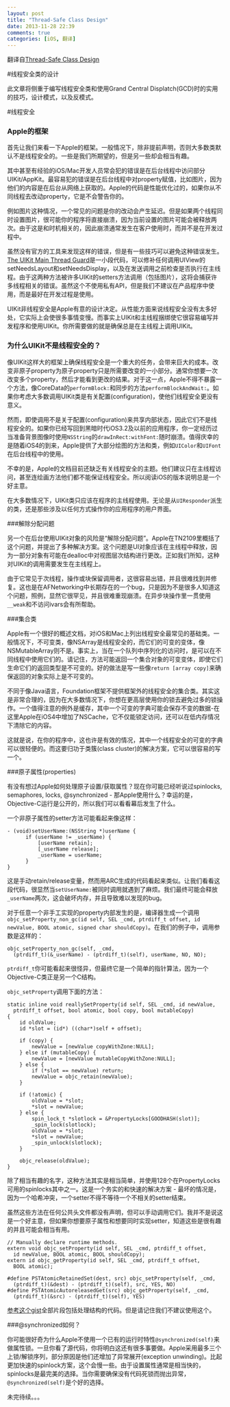 ```yaml
---
layout: post
title: "Thread-Safe Class Design"
date: 2013-11-28 22:39
comments: true
categories: [iOS, 翻译]
---
```


翻译自[Thread-Safe Class Design](http://www.objc.io/issue-2/thread-safe-class-design.html)

#线程安全类的设计

此文章将侧重于编写线程安全类和使用Grand Central Displatch(GCD)时的实用的技巧，设计模式，以及反模式。


#线程安全  



### Apple的框架

首先让我们来看一下Apple的框架。一般情况下，除非提前声明，否则大多数类默认不是线程安全的。一些是我们所期望的，但是另一些却会相当有趣。

其中甚至有经验的iOS/Mac开发人员常会犯的错误是在后台线程中访问部分UIKit/AppKit。最容易犯的错误是在后台线程中对property赋值，比如图片，因为他们的内容是在后台从网络上获取的。Apple的代码是性能优化过的，如果你从不同线程去改动property，它是不会警告你的。

例如图片这种情况，一个常见的问题是你的改动会产生延迟。但是如果两个线程同时设置图片，很可能你的程序将直接崩溃，因为当前设置的图片可能会被释放两次。由于这是和时机相关的，因此崩溃通常发生在客户使用时，而并不是在开发过程中。

虽然没有官方的工具来发现这样的错误，但是有一些技巧可以避免这种错误发生。[The UIKit Main Thread Guard](https://gist.github.com/steipete/5664345)是一小段代码，可以修补任何调用UIView的setNeedsLayout和setNeedsDisplay，以及在发送调用之前检查是否执行在主线程。由于这两种方法被许多UIKit的setters方法调用（包括图片），这将会捕获许多线程相关的错误。虽然这个不使用私有API，但是我们不建议在产品程序中使用，而是最好在开发过程是使用。

UIKit非线程安全是Apple有意的设计决定。从性能方面来说线程安全没有太多好处，它实际上会使很多事情变慢。而事实上UIKit和主线程捆绑使它很容易编写并发程序和使用UIKit。你所需要做的就是确保总是在主线程上调用UIKit。



### 为什么UIKit不是线程安全的？

像UIKit这样大的框架上确保线程安全是一个重大的任务，会带来巨大的成本。改变非原子property为原子property只是所需要改变的一小部分。通常你想要一次改变多个property，然后才能看到更改的结果。对于这一点，Apple不得不暴露一个方法，像CoreData的`performBlock:`和同步的方法`performBlockAndWait:`。如果你考虑大多数调用UIKit类是有关配置(configuration)，使他们线程安全更没有意义。

然而，即使调用不是关于配置(configuration)来共享内部状态，因此它们不是线程安全的。如果你已经写回到黑暗时代iOS3.2及以前的应用程序，你一定经历过当准备背景图像时使用`NSString`的`drawInRect:withFont:`随时崩溃。值得庆幸的是随着iOS4的到来，Apple提供了大部分绘图的方法和类，例如`UIColor`和`UIFont`在后台线程中的使用。

不幸的是，Apple的文档目前还缺乏有关线程安全的主题。他们建议只在主线程访问，甚至连绘画方法他们都不能保证线程安全。所以阅读iOS的版本说明总是一个好主意。

在大多数情况下，UIKit类只应该在程序的主线程使用。无论是从`UIResponder`派生的类，还是那些涉及以任何方式操作你的应用程序的用户界面。

###解除分配问题

另一个在后台使用UIKit对象的风险是“解除分配问题”。Apple在TN2109里概括了这个问题，并提出了多种解决方案。这个问题是UI对象应该在主线程中释放，因为一部分对象有可能在dealloc中对视图层次结构进行更改。正如我们所知，这种对UIKit的调用需要发生在主线程上。

由于它常见于次线程，操作或块保留调用者，这很容易出错，并且很难找到并修复。这也是在AFNetworking中长期存在的一个bug，只是因为不是很多人知道这个问题，照例，显然它很罕见，并且很难重现崩溃。在异步块操作里一贯使用`__weak`和不访问ivars会有所帮助。

###集合类

Apple有一个很好的概述文档，对iOS和Mac上列出线程安全最常见的基础类。一般情况下，不可变类，像NSArray是线程安全的，而它们的可变的变体，像NSMutableArray则不是。事实上，当在一个队列中序列化的访问时，是可以在不同线程中使用它们的。请记住，方法可能返回一个集合对象的可变变体，即使它们生命它们的返回类型是不可变的。好的做法是写一些像`return [array copy]`来确保返回的对象实际上是不可变的。

不同于像Java语言，Foundation框架不提供框架外的线程安全的集合类。其实这是非常合理的，因为在大多数情况下，你想在更高层使用你的锁去避免过多的锁操作。一个值得注意的例外是缓存，其中一个可变的字典可能会保存不变的数据-在这里Apple在iOS4中增加了NSCache，它不仅能锁定访问，还可以在低内存情况下清除它的内容。

这就是说，在你的程序中，这也许是有效的情况，其中一个线程安全的可变的字典可以很轻便的。而这要归功于类簇(class cluster)的解决方案，它可以很容易的写一个。

###原子属性(properties)

有没有想过Apple如何处理原子设置/获取属性？现在你可能已经听说过spinlocks, semaphores, locks, @synchronized - 那Apple使用什么？幸运的是，Objective-C运行是公开的，所以我们可以看看幕后发生了什么。

一个非原子属性的setter方法可能看起来像这样：

```objc
- (void)setUserName:(NSString *)userName {
      if (userName != _userName) {
          [userName retain];
          [_userName release];
          _userName = userName;
      }
}
```

这是手动retain/release变量，然而用ARC生成的代码看起来类似。让我们看看这段代码，很显然当`setUserName:`被同时调用就遇到了麻烦。我们最终可能会释放`_userName`两次，这会破坏内存，并且导致难以发现的bug。

对于任意一个非手工实现的property内部发生的是，编译器生成一个调用` objc_setProperty_non_gc(id self, SEL _cmd, ptrdiff_t offset, id newValue, BOOL atomic, signed char shouldCopy)`。在我们的例子中，调用参数是这样的：

```objc
objc_setProperty_non_gc(self, _cmd, 
  (ptrdiff_t)(&_userName) - (ptrdiff_t)(self), userName, NO, NO);
```

`ptrdiff_t`你可能看起来很怪异，但最终它是一个简单的指针算法，因为一个Objective-C类正是另一个C结构。

`objc_setProperty`调用下面的方法：

```objc
static inline void reallySetProperty(id self, SEL _cmd, id newValue, 
  ptrdiff_t offset, bool atomic, bool copy, bool mutableCopy) 
{
    id oldValue;
    id *slot = (id*) ((char*)self + offset);

    if (copy) {
        newValue = [newValue copyWithZone:NULL];
    } else if (mutableCopy) {
        newValue = [newValue mutableCopyWithZone:NULL];
    } else {
        if (*slot == newValue) return;
        newValue = objc_retain(newValue);
    }

    if (!atomic) {
        oldValue = *slot;
        *slot = newValue;
    } else {
        spin_lock_t *slotlock = &PropertyLocks[GOODHASH(slot)];
        _spin_lock(slotlock);
        oldValue = *slot;
        *slot = newValue;        
        _spin_unlock(slotlock);
    }

    objc_release(oldValue);
}
```

除了相当有趣的名字，这种方法其实是相当简单，并使用128个在PropertyLocks可用的spinlocks其中之一。这是一个务实的和快速的解决方案 - 最坏的情况是，因为一个哈希冲突，一个setter不得不等待一个不相关的setter结束。

虽然这些方法在任何公共头文件都没有声明，但可以手动调用它们。我并不是说这是一个好主意，但如果你想要原子属性和想要同时实现setter，知道这些是很有趣的并且可能会相当有用。

```objc
// Manually declare runtime methods.
extern void objc_setProperty(id self, SEL _cmd, ptrdiff_t offset, 
  id newValue, BOOL atomic, BOOL shouldCopy);
extern id objc_getProperty(id self, SEL _cmd, ptrdiff_t offset, 
  BOOL atomic);

#define PSTAtomicRetainedSet(dest, src) objc_setProperty(self, _cmd, 
  (ptrdiff_t)(&dest) - (ptrdiff_t)(self), src, YES, NO) 
#define PSTAtomicAutoreleasedGet(src) objc_getProperty(self, _cmd, 
  (ptrdiff_t)(&src) - (ptrdiff_t)(self), YES)
```

[参考这个gist](https://gist.github.com/steipete/5928690)全部片段包括处理结构的代码。但是请记住我们不建议使用这个。

###@synchronized如何？

你可能很好奇为什么Apple不使用一个已有的运行时特性`@synchronized(self)`来做属性锁。一旦你看了源代码，你将明白这还有很多事要做。Apple采用最多三个上锁/解锁序列，部分原因是他们还增加了异常展开(exception unwinding)。比起更加快速的spinlock方案，这个会慢一些。由于设置属性通常是相当快的，spinlocks是最完美的选择。当你需要确保没有代码死锁而抛出异常，`@synchronized(self)`是个好的选择。


未完待续。。。
